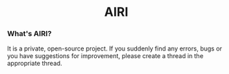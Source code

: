 <div align="center">
    <h1>AIRI</h1>
    <h3></h3>
</div>

### What's AIRI?
It is a private, open-source project. If you suddenly find any errors, bugs or you have suggestions for improvement, please create a thread in the appropriate thread.

